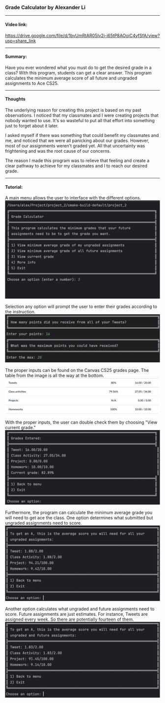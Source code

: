 ### Grade Calculator by Alexander Li

---
#### Video link:
https://drive.google.com/file/d/1bvUmRtAR05Iv2j-i65tP8AOoiC4yfSfA/view?usp=share_link

---


#### Summary:
Have you ever wondered what you must do to get the 
desired grade in a class? With this program, students can 
get a clear answer.  This program calculates the minimum 
average score of all future and ungraded assignments to Ace CS25.

---

#### Thoughts

The underlying reason for creating this project is based on
my past observations. I noticed that my classmates and I
were creating projects that nobody wanted to use. It's
so wasteful to put all that effort into something just to
forget about it later.

I asked myself if there was something that could
benefit my classmates and me, and noticed that we were
all panicking about our grades. However, most of our 
assignments weren't graded yet. All that uncertainty was 
frightening and was the root cause of our concerns.

The reason I made this program was to relieve that feeling
and create a clear pathway to achieve for my classmates
and I to reach our desired grade.

---

#### Tutorial:

A main menu allows the user to interface with the
different options.
![image description](img_main_menu.png)


Selection any option will prompt the user to
enter their grades according to the instruction.
![image description](img_input.png)


The proper inputs can be found on the Canvas CS25
grades page. The table from the image is all
the way at the bottom.
![image description](img_canvas.png)


With the proper inputs, the user can double
check them by choosing "View current grade."
![image description](img_grade.png)


Furthermore, the program can calculate
the minimum average grade you will need
to get ace the class. One option determines 
what submitted but ungraded assignments need
to score.
![image description](img_ungraded.png)


Another option calculates what ungraded and
future assignments need to score. Future
assignments are just estimates. For instance, 
Tweets are assigned every week. So there are 
potentially fourteen of them.
![image description](img_projected.png)







